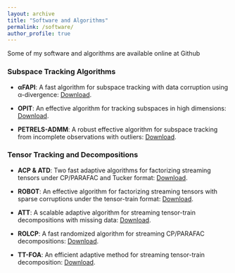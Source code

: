 ```yaml
---
layout: archive
title: "Software and Algorithms"
permalink: /software/
author_profile: true
---
```



Some of my software and algorithms are available online at Github <a href="https://github.com/thanhtbt"><i class="fab fa-fw fa-github zoom"></i></a>


### Subspace Tracking Algorithms

* **αFAPI**: A fast algorithm for subspace tracking with data corruption using α-divergence: <a href="https://github.com/thanhtbt/aFAPI"><i class="fab fa-fw fa-github zoom"></i>Download</a>.

* **OPIT**: An effective algorithm for tracking subspaces in high dimensions: <a href="https://github.com/thanhtbt/OPIT"><i class="fab fa-fw fa-github zoom"></i>Download</a>.


* **PETRELS-ADMM**: A robust effective algorithm for subspace tracking from incomplete observations with outliers: <a href="https://github.com/thanhtbt/RST"><i class="fab fa-fw fa-github zoom"></i>Download</a>.

### Tensor Tracking and Decompositions

* **ACP & ATD**: Two fast adaptive algorithms for factorizing streaming tensors under CP/PARAFAC and Tucker format: <a href="https://github.com/thanhtbt/tensor_tracking"><i class="fab fa-fw fa-github zoom"></i>Download</a>.

* **ROBOT**: An effective algorithm for factorizing streaming tensors with sparse corruptions under
the tensor-train format: <a href="https://github.com/thanhtbt/ROBOT"><i class="fab fa-fw fa-github zoom"></i>Download</a>.

* **ATT**: A scalable adaptive algorithm for streaming tensor-train decompositions with missing data: <a href="https://github.com/thanhtbt/ATT-miss"><i class="fab fa-fw fa-github zoom"></i>Download</a>.

* **ROLCP**: A fast randomized algorithm for streaming CP/PARAFAC decompositions: <a href="https://github.com/thanhtbt/ROLCP"><i class="fab fa-fw fa-github zoom"></i>Download</a>.

* **TT-FOA**: An efficient adaptive method for streaming tensor-train decomposition: <a href="https://github.com/thanhtbt/ATT"><i class="fab fa-fw fa-github zoom"></i>Download</a>.

